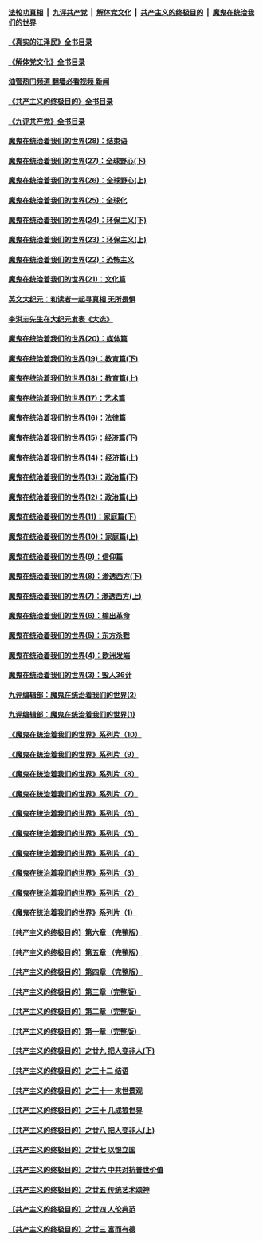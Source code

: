 ####  [法轮功真相](../../../../basic/blob/master/README.md?t=07081101) &nbsp;|&nbsp; [九评共产党](../../../../9ping.md/blob/master/README.md?t=07081101) &nbsp;|&nbsp; [解体党文化](../../../../jtdwh.md/blob/master/README.md?t=07081101)  &nbsp;|&nbsp; [共产主义的终极目的](../../../../gczydzjmd.md/blob/master/README.md?t=07081101) &nbsp;|&nbsp; [魔鬼在统治我们的世界](../../../../mgztzwmdsj.md/blob/master/README.md?t=07081101) 

#### [《真实的江泽民》全书目录](../pages/nsc422/n13721399.md?t=07081101) 

#### [《解体党文化》全书目录](../pages/nsc422/n13721157.md?t=07081101) 

#### [油管热门频道 翻墙必看视频 新闻](http://45.76.130.85:81/youtube.html?07081101)

#### [《共产主义的终极目的》全书目录](../pages/nsc422/n13721048.md?t=07081101) 

#### [《九评共产党》全书目录](../pages/nsc422/n13708085.md?t=07081101) 

#### [魔鬼在统治着我们的世界(28)：结束语](../pages/nsc422/n10936246.md?t=07081101) 

#### [魔鬼在统治着我们的世界(27)：全球野心(下)](../pages/nsc422/n10928319.md?t=07081101) 

#### [魔鬼在统治着我们的世界(26)：全球野心(上)](../pages/nsc422/n10900318.md?t=07081101) 

#### [魔鬼在统治着我们的世界(25)：全球化](../pages/nsc422/n10788205.md?t=07081101) 

#### [魔鬼在统治着我们的世界(24)：环保主义(下)](../pages/nsc422/n10695307.md?t=07081101) 

#### [魔鬼在统治着我们的世界(23)：环保主义(上)](../pages/nsc422/n10688613.md?t=07081101) 

#### [魔鬼在统治着我们的世界(22)：恐怖主义](../pages/nsc422/n10614727.md?t=07081101) 

#### [魔鬼在统治着我们的世界(21)：文化篇](../pages/nsc422/n10597706.md?t=07081101) 

#### [英文大纪元：和读者一起寻真相 无所畏惧](../pages/nsc422/n12542027.md?t=07081101) 

#### [李洪志先生在大纪元发表《大选》](../pages/nsc422/n12534746.md?t=07081101) 

#### [魔鬼在统治着我们的世界(20)：媒体篇](../pages/nsc422/n10586579.md?t=07081101) 

#### [魔鬼在统治着我们的世界(19)：教育篇(下)](../pages/nsc422/n10564808.md?t=07081101) 

#### [魔鬼在统治着我们的世界(18)：教育篇(上)](../pages/nsc422/n10526970.md?t=07081101) 

#### [魔鬼在统治着我们的世界(17)：艺术篇](../pages/nsc422/n10499093.md?t=07081101) 

#### [魔鬼在统治着我们的世界(16)：法律篇](../pages/nsc422/n10485969.md?t=07081101) 

#### [魔鬼在统治着我们的世界(15)：经济篇(下)](../pages/nsc422/n10469975.md?t=07081101) 

#### [魔鬼在统治着我们的世界(14)：经济篇(上)](../pages/nsc422/n10457370.md?t=07081101) 

#### [魔鬼在统治着我们的世界(13)：政治篇(下)](../pages/nsc422/n10448270.md?t=07081101) 

#### [魔鬼在统治着我们的世界(12)：政治篇(上)](../pages/nsc422/n10444576.md?t=07081101) 

#### [魔鬼在统治着我们的世界(11)：家庭篇(下)](../pages/nsc422/n10440961.md?t=07081101) 

#### [魔鬼在统治着我们的世界(10)：家庭篇(上)](../pages/nsc422/n10435448.md?t=07081101) 

#### [魔鬼在统治着我们的世界(9)：信仰篇](../pages/nsc422/n10432159.md?t=07081101) 

#### [魔鬼在统治着我们的世界(8)：渗透西方(下)](../pages/nsc422/n10429603.md?t=07081101) 

#### [魔鬼在统治着我们的世界(7)：渗透西方(上)](../pages/nsc422/n10426013.md?t=07081101) 

#### [魔鬼在统治着我们的世界(6)：输出革命](../pages/nsc422/n10421536.md?t=07081101) 

#### [魔鬼在统治着我们的世界(5)：东方杀戮](../pages/nsc422/n10417707.md?t=07081101) 

#### [魔鬼在统治着我们的世界(4)：欧洲发端](../pages/nsc422/n10414890.md?t=07081101) 

#### [魔鬼在统治着我们的世界(3)：毁人36计](../pages/nsc422/n10411583.md?t=07081101) 

#### [九评编辑部：魔鬼在统治着我们的世界(2)](../pages/nsc422/n10410036.md?t=07081101) 

#### [九评编辑部：魔鬼在统治着我们的世界(1)](../pages/nsc422/n10406825.md?t=07081101) 

#### [《魔鬼在统治着我们的世界》系列片（10）](../pages/nsc422/n12292670.md?t=07081101) 

#### [《魔鬼在统治着我们的世界》系列片（9）](../pages/nsc422/n12290859.md?t=07081101) 

#### [《魔鬼在统治着我们的世界》系列片（8）](../pages/nsc422/n12287445.md?t=07081101) 

#### [《魔鬼在统治着我们的世界》系列片（7）](../pages/nsc422/n12283425.md?t=07081101) 

#### [《魔鬼在统治着我们的世界》系列片（6）](../pages/nsc422/n12282314.md?t=07081101) 

#### [《魔鬼在统治着我们的世界》系列片（5）](../pages/nsc422/n12281419.md?t=07081101) 

#### [《魔鬼在统治着我们的世界》系列片（4）](../pages/nsc422/n12274024.md?t=07081101) 

#### [《魔鬼在统治着我们的世界》系列片（3）](../pages/nsc422/n12271322.md?t=07081101) 

#### [《魔鬼在统治着我们的世界》系列片（2）](../pages/nsc422/n12269049.md?t=07081101) 

#### [《魔鬼在统治着我们的世界》系列片（1）](../pages/nsc422/n12267575.md?t=07081101) 

#### [【共产主义的终极目的】第六章 （完整版）](../pages/nsc422/n11428913.md?t=07081101) 

#### [【共产主义的终极目的】第五章 （完整版）](../pages/nsc422/n11428912.md?t=07081101) 

#### [【共产主义的终极目的】第四章 （完整版）](../pages/nsc422/n11428907.md?t=07081101) 

#### [【共产主义的终极目的】第三章（完整版）](../pages/nsc422/n11428848.md?t=07081101) 

#### [【共产主义的终极目的】第二章（完整版）](../pages/nsc422/n11428831.md?t=07081101) 

#### [【共产主义的终极目的】第一章（完整版）](../pages/nsc422/n11417651.md?t=07081101) 

#### [【共产主义的终极目的】之廿九 把人变非人(下)](../pages/nsc422/n11344140.md?t=07081101) 

#### [【共产主义的终极目的】之三十二 结语](../pages/nsc422/n11360535.md?t=07081101) 

#### [【共产主义的终极目的】之三十一 末世景观](../pages/nsc422/n11351129.md?t=07081101) 

#### [【共产主义的终极目的】之三十 几成狼世界](../pages/nsc422/n11348280.md?t=07081101) 

#### [【共产主义的终极目的】之廿八 把人变非人(上)](../pages/nsc422/n11340492.md?t=07081101) 

#### [【共产主义的终极目的】之廿七 以恨立国](../pages/nsc422/n11336944.md?t=07081101) 

#### [【共产主义的终极目的】之廿六 中共对抗普世价值](../pages/nsc422/n11324785.md?t=07081101) 

#### [【共产主义的终极目的】之廿五 传统艺术颂神](../pages/nsc422/n11296396.md?t=07081101) 

#### [【共产主义的终极目的】之廿四 人伦典范](../pages/nsc422/n11296397.md?t=07081101) 

#### [【共产主义的终极目的】之廿三 富而有德](../pages/nsc422/n11283598.md?t=07081101) 

<img src='http://gfw-breaker.win/goodnews/indexes/nsc422.md' width='0px' height='0px'/>
